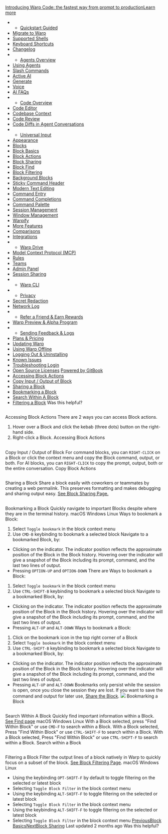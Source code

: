[Introducing Warp Code: the fastest way from prompt to productionLearn more ](https://www.warp.dev/blog/introducing-warp-code-prompt-to-prod)
 * * [Quickstart Guided](/)
 * [Migrate to Warp](/getting-started/migrate-to-warp)
 * [Supported Shells](/getting-started/supported-shells)
 * [Keyboard Shortcuts](/getting-started/keyboard-shortcuts)
 * [Changelog](/getting-started/changelog)
 * * [Agents Overview](/agents/agents-overview)
 * [Using Agents](/agents/using-agents)
 * [Slash Commands](/agents/slash-commands)
 * [Active AI](/agents/active-ai)
 * [Generate](/agents/generate)
 * [Voice](/agents/voice)
 * [AI FAQs](/agents/ai-faqs)
 * * [Code Overview](/code/code-overview)
 * [Code Editor](/code/code-editor)
 * [Codebase Context](/code/codebase-context)
 * [Code Review](/code/code-review)
 * [Code Diffs in Agent Conversations](/code/reviewing-code)
 * * [Universal Input](/terminal/universal-input)
 * [Appearance](/terminal/appearance)
 * [Blocks](/terminal/blocks)
 * [Block Basics](/terminal/blocks/block-basics)
 * [Block Actions](/terminal/blocks/block-actions)
 * [Block Sharing](/terminal/blocks/block-sharing)
 * [Block Find](/terminal/blocks/find)
 * [Block Filtering](/terminal/blocks/block-filtering)
 * [Background Blocks](/terminal/blocks/background-blocks)
 * [Sticky Command Header](/terminal/blocks/sticky-command-header)
 * [Modern Text Editing](/terminal/editor)
 * [Command Entry](/terminal/entry)
 * [Command Completions](/terminal/command-completions)
 * [Command Palette](/terminal/command-palette)
 * [Session Management](/terminal/sessions)
 * [Window Management](/terminal/windows)
 * [Warpify](/terminal/warpify)
 * [More Features](/terminal/more-features)
 * [Comparisons](/terminal/comparisons)
 * [Integrations](/terminal/integrations-and-plugins)
 * * [Warp Drive](/knowledge-and-collaboration/warp-drive)
 * [Model Context Protocol (MCP)](/knowledge-and-collaboration/mcp)
 * [Rules](/knowledge-and-collaboration/rules)
 * [Teams](/knowledge-and-collaboration/teams)
 * [Admin Panel](/knowledge-and-collaboration/admin-panel)
 * [Session Sharing](/knowledge-and-collaboration/session-sharing)
 * * [Warp CLI](/developers/cli)
 * * [Privacy](/privacy/privacy)
 * [Secret Redaction](/privacy/secret-redaction)
 * [Network Log](/privacy/network-log)
 * * [Refer a Friend & Earn Rewards](/community/refer-a-friend)
 * [Warp Preview & Alpha Program](/community/warp-preview-and-alpha-program)
 * * [Sending Feedback & Logs](/support-and-billing/sending-us-feedback)
 * [Plans & Pricing](/support-and-billing/plans-and-pricing)
 * [Updating Warp](/support-and-billing/updating-warp)
 * [Using Warp Offline](/support-and-billing/using-warp-offline)
 * [Logging Out & Uninstalling](/support-and-billing/uninstalling-warp)
 * [Known Issues](/support-and-billing/known-issues)
 * [Troubleshooting Login](/support-and-billing/troubleshooting-login-issues)
 * [Open Source Licenses](/support-and-billing/licenses)
[Powered by GitBook](https://www.gitbook.com/?utm_source=content&utm_medium=trademark&utm_campaign=-MbqIgTw17KQvq_DQuRr)
 * [Accessing Block Actions](#accessing-block-actions)
 * [Copy Input / Output of Block](#copy-input-output-of-block)
 * [Sharing a Block](#sharing-a-block)
 * [Bookmarking a Block](#bookmarking-a-block)
 * [Search Within A Block](#search-within-a-block)
 * [Filtering a Block](#filtering-a-block)
Was this helpful?
## 
[](#accessing-block-actions)
Accessing Block Actions
There are 2 ways you can access Block actions.
 1. Hover over a Block and click the kebab (three dots) button on the right-hand side.
 2. Right-click a Block.
Accessing Block Actions
## 
[](#copy-input-output-of-block)
Copy Input / Output of Block
For command blocks, you can `RIGHT-CLICK` on a Block or click the context menu and copy the Block command, output, or both.
For AI blocks, you can `RIGHT-CLICK` to copy the prompt, output, both or the entire conversation.
Copy Block Actions
## 
[](#sharing-a-block)
Sharing a Block
Share a block easily with coworkers or teammates by creating a web permalink. This preserves formatting and makes debugging and sharing output easy. [See Block Sharing Page.](/terminal/blocks/block-sharing)
## 
[](#bookmarking-a-block)
Bookmarking a Block
Quickly navigate to important Blocks despite where they are in the terminal history.
macOS
Windows
Linux
Ways to bookmark a Block:
 1. Select `Toggle bookmark` in the block context menu
 2. Use `CMD-B` keybinding to bookmark a selected block
Navigate to a bookmarked Block, by:
 * Clicking on the indicator. The indicator position reflects the approximate position of the Block in the Block history. Hovering over the indicator will give a snapshot of the Block including its prompt, command, and the last two lines of output.
 * Pressing `OPTION-UP` and `OPTION-DOWN`
There are Ways to bookmark a Block:
 1. Select `Toggle bookmark` in the block context menu
 2. Use `CTRL-SHIFT-B` keybinding to bookmark a selected block
Navigate to a bookmarked Block, by:
 * Clicking on the indicator. The indicator position reflects the approximate position of the Block in the Block history. Hovering over the indicator will give a snapshot of the Block including its prompt, command, and the last two lines of output.
 * Pressing `ALT-UP` and `ALT-DOWN`
Ways to bookmark a Block:
 1. Click on the bookmark icon in the top right corner of a Block
 2. Select `Toggle bookmark` in the block context menu
 3. Use `CTRL-SHIFT-B` keybinding to bookmark a selected block
Navigate to a bookmarked Block, by:
 * Clicking on the indicator. The indicator position reflects the approximate position of the Block in the Block history. Hovering over the indicator will give a snapshot of the Block including its prompt, command, and the last two lines of output.
 * Pressing `ALT-UP` and `ALT-DOWN`
Bookmarks only persist while the session is open, once you close the session they are lost. If you want to save the command and output for later use, [Share the Block](/terminal/blocks/block-sharing).
![](https://docs.warp.dev/~gitbook/image?url=https%3A%2F%2F2297236823-files.gitbook.io%2F%7E%2Ffiles%2Fv0%2Fb%2Fgitbook-x-prod.appspot.com%2Fo%2Fspaces%252F-MbqIgTw17KQvq_DQuRr%252Fuploads%252F77dBOaIl2cHGtcXJsCoP%252FCleanShot%25202025-03-03%2520at%252016.39.10.gif%3Falt%3Dmedia%26token%3Ddbb9acb2-3351-4e81-b0fb-7dffee423f67&width=768&dpr=4&quality=100&sign=4d6d1ac1&sv=2)
Bookmarking a Block
## 
[](#search-within-a-block)
Search Within A Block
Quickly find important information within a Block. [See Find page](/terminal/blocks/find)
macOS
Windows
Linux
With a Block selected, press "Find Within Block" or use `CMD-F` to search within a Block.
With a Block selected, Press "Find Within Block" or use `CTRL-SHIFT-F` to search within a Block.
With a Block selected, Press "Find Within Block" or use `CTRL-SHIFT-F` to search within a Block.
Search within a Block
## 
[](#filtering-a-block)
Filtering a Block
Filter the output lines of a block natively in Warp to quickly focus on a subset of the block. [See Block Filtering Page](/terminal/blocks/block-filtering).
macOS
Windows
Linux
 * Using the keybinding `OPT-SHIFT-F` by default to toggle filtering on the selected or latest block
 * Selecting `Toggle Block Filter` in the block context menu
 * Using the keybinding `ALT-SHIFT-F` to toggle filtering on the selected or latest block
 * Selecting `Toggle Block Filter` in the block context menu
 * Using the keybinding `ALT-SHIFT-F` to toggle filtering on the selected or latest block
 * Selecting `Toggle Block Filter` in the block context menu
[PreviousBlock Basics](/terminal/blocks/block-basics)[NextBlock Sharing](/terminal/blocks/block-sharing)
Last updated 2 months ago
Was this helpful?